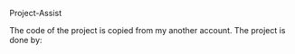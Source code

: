 Project-Assist

The code of the project is copied from my another account.
The project is done by:

